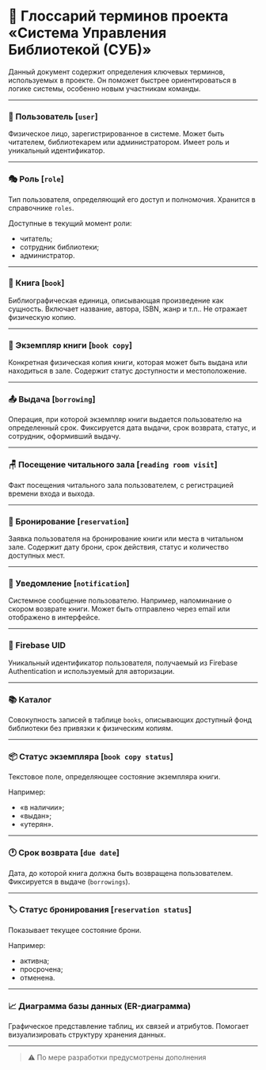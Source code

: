 # 📖 Глоссарий терминов проекта «Система Управления Библиотекой (СУБ)»

Данный документ содержит определения ключевых терминов, используемых в проекте. Он поможет быстрее ориентироваться в логике системы, особенно новым участникам команды.

---

### 👤 Пользователь [`user`]
Физическое лицо, зарегистрированное в системе. Может быть читателем, библиотекарем или администратором. Имеет роль и уникальный идентификатор.

---

### 🎭 Роль [`role`]
Тип пользователя, определяющий его доступ и полномочия. Хранится в справочнике `roles`.<br>

Доступные в текущий момент роли:
- читатель;
- сотрудник библиотеки;
- администратор.

---

### 📘 Книга [`book`]
Библиографическая единица, описывающая произведение как сущность. Включает название, автора, ISBN, жанр и т.п.. Не отражает физическую копию.

---

### 📗 Экземпляр книги [`book copy`]
Конкретная физическая копия книги, которая может быть выдана или находиться в зале. Содержит статус доступности и местоположение.

---

### 📤 Выдача [`borrowing`]
Операция, при которой экземпляр книги выдается пользователю на определенный срок. Фиксируется дата выдачи, срок возврата, статус, и сотрудник, оформивший выдачу.

---

### 🪑 Посещение читального зала [`reading room visit`]
Факт посещения читального зала пользователем, с регистрацией времени входа и выхода.

---

### 📅 Бронирование [`reservation`]
Заявка пользователя на бронирование книги или места в читальном зале. Содержит дату брони, срок действия, статус и количество доступных мест.

---

### 🔔 Уведомление [`notification`]
Системное сообщение пользователю. Например, напоминание о скором возврате книги. Может быть отправлено через email или отображено в интерфейсе.

---

### 🔑 Firebase UID
Уникальный идентификатор пользователя, получаемый из Firebase Authentication и используемый для авторизации.

---

### 📚 Каталог
Совокупность записей в таблице `books`, описывающих доступный фонд библиотеки без привязки к физическим копиям.

---

### 📦 Статус экземпляра [`book copy status`]
Текстовое поле, определяющее состояние экземпляра книги.<br>

Например:
- «в наличии»;
- «выдан»;
- «утерян».

---

### 🕐 Срок возврата [`due date`]
Дата, до которой книга должна быть возвращена пользователем. Фиксируется в выдаче (`borrowings`).

---

### 🏷️ Статус бронирования [`reservation status`]
Показывает текущее состояние брони.<br>

Например:
- активна;
- просрочена;
- отменена.

---

### 📈 Диаграмма базы данных (ER-диаграмма)
Графическое представление таблиц, их связей и атрибутов. Помогает визуализировать структуру хранения данных.

---

> ⚠️ По мере разработки предусмотрены дополнения
